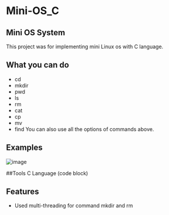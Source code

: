 # Mini-OS_C
## Mini OS System
This project was for implementing mini Linux os with C language.

## What you can do
* cd
* mkdir
* pwd
* ls
* rm
* cat
* cp
* mv
* find
You can also use all the options of commands above.

## Examples   
![image](https://user-images.githubusercontent.com/75755156/116032180-29b78700-a69a-11eb-924c-ed16293bda11.png)


##Tools
C Language (code block)

## Features
* Used multi-threading for command mkdir and rm
